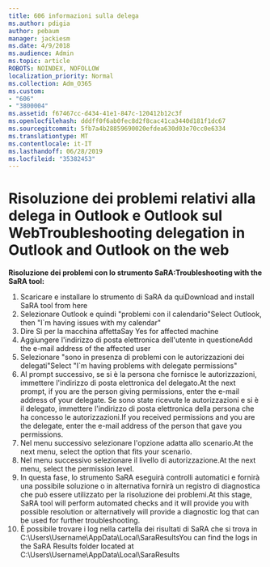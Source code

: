 ```yaml
---
title: 606 informazioni sulla delega
ms.author: pdigia
author: pebaum
manager: jackiesm
ms.date: 4/9/2018
ms.audience: Admin
ms.topic: article
ROBOTS: NOINDEX, NOFOLLOW
localization_priority: Normal
ms.collection: Adm_O365
ms.custom:
- "606"
- "3800004"
ms.assetid: f67467cc-d434-41e1-847c-120412b12c3f
ms.openlocfilehash: dddff0f6ab0fec8d2f8cac41ca3440d181f1dc67
ms.sourcegitcommit: 5fb7a4b28859690020efdea630d03e70cc0e6334
ms.translationtype: MT
ms.contentlocale: it-IT
ms.lasthandoff: 06/28/2019
ms.locfileid: "35382453"
---
```

# <a name="troubleshooting-delegation-in-outlook-and-outlook-on-the-web"></a><span data-ttu-id="a2560-102">Risoluzione dei problemi relativi alla delega in Outlook e Outlook sul Web</span><span class="sxs-lookup"><span data-stu-id="a2560-102">Troubleshooting delegation in Outlook and Outlook on the web</span></span>

<span data-ttu-id="a2560-103">**Risoluzione dei problemi con lo strumento SaRA:**</span><span class="sxs-lookup"><span data-stu-id="a2560-103">**Troubleshooting with the SaRA tool:**</span></span>

1. <span data-ttu-id="a2560-104">Scaricare e installare lo strumento di SaRA da qui</span><span class="sxs-lookup"><span data-stu-id="a2560-104">Download and install SaRA tool from here</span></span>
1. <span data-ttu-id="a2560-105">Selezionare Outlook e quindi "problemi con il calendario"</span><span class="sxs-lookup"><span data-stu-id="a2560-105">Select Outlook, then "I\`m having issues with my calendar"</span></span>
1. <span data-ttu-id="a2560-106">Dire Sì per la macchina affetta</span><span class="sxs-lookup"><span data-stu-id="a2560-106">Say Yes for affected machine</span></span>
1. <span data-ttu-id="a2560-107">Aggiungere l'indirizzo di posta elettronica dell'utente in questione</span><span class="sxs-lookup"><span data-stu-id="a2560-107">Add the e-mail address of the affected user</span></span>
1. <span data-ttu-id="a2560-108">Selezionare "sono in presenza di problemi con le autorizzazioni dei delegati"</span><span class="sxs-lookup"><span data-stu-id="a2560-108">Select "I\`m having problems with delegate permissions"</span></span>
1. <span data-ttu-id="a2560-109">Al prompt successivo, se si è la persona che fornisce le autorizzazioni, immettere l'indirizzo di posta elettronica del delegato.</span><span class="sxs-lookup"><span data-stu-id="a2560-109">At the next prompt, if you are the person giving permissions, enter the e-mail address of your delegate.</span></span> <span data-ttu-id="a2560-110">Se sono state ricevute le autorizzazioni e si è il delegato, immettere l'indirizzo di posta elettronica della persona che ha concesso le autorizzazioni.</span><span class="sxs-lookup"><span data-stu-id="a2560-110">If you received permissions and you are the delegate, enter the e-mail address of the person that gave you permissions.</span></span>
1. <span data-ttu-id="a2560-111">Nel menu successivo selezionare l'opzione adatta allo scenario.</span><span class="sxs-lookup"><span data-stu-id="a2560-111">At the next menu, select the option that fits your scenario.</span></span>
1. <span data-ttu-id="a2560-112">Nel menu successivo selezionare il livello di autorizzazione.</span><span class="sxs-lookup"><span data-stu-id="a2560-112">At the next menu, select the permission level.</span></span>
1. <span data-ttu-id="a2560-113">In questa fase, lo strumento SaRA eseguirà controlli automatici e fornirà una possibile soluzione o in alternativa fornirà un registro di diagnostica che può essere utilizzato per la risoluzione dei problemi.</span><span class="sxs-lookup"><span data-stu-id="a2560-113">At this stage, SaRA tool will perform automated checks and it will provide you with possible resolution or alternatively will provide a diagnostic log that can be used for further troubleshooting.</span></span>
1. <span data-ttu-id="a2560-114">È possibile trovare i log nella cartella dei risultati di SaRA che si trova in C:\Users\Username\AppData\Local\SaraResults</span><span class="sxs-lookup"><span data-stu-id="a2560-114">You can find the logs in the SaRA Results folder located at C:\Users\Username\AppData\Local\SaraResults</span></span>
